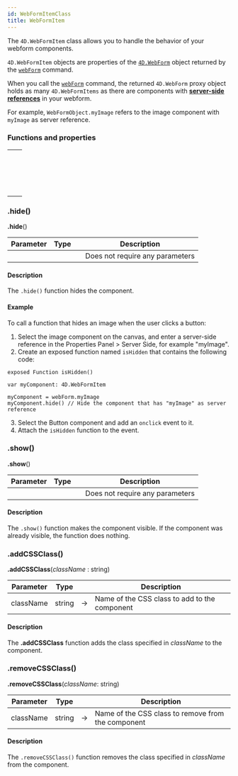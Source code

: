 ```yaml
---
id: WebFormItemClass
title: WebFormItem
---
```



The `4D.WebFormItem` class allows you to handle the behavior of your webform components.

`4D.WebFormItem` objects are properties of the [`4D.WebForm`](WebFormClass.md) object returned by the [`webForm`](WebFormClass.md#webform) command. 

When you call the [`webForm`](WebFormClass.md#webform) command, the returned `4D.WebForm` proxy object holds as many `4D.WebFormItems` as there are components with [**server-side references**](../studio/design-webforms/create-webform.md#data-access-category) in your webform.

For example, `WebFormObject.myImage` refers to the image component with `myImage` as server reference.




### Functions and properties

||
|---|
|[<!-- INCLUDE #WebFormItemClass.addCSSClass().Syntax -->](#addclass)&nbsp;&nbsp;&nbsp;&nbsp;<!-- INCLUDE #WebFormItemClass.addCSSClass().Summary -->|
|[<!-- INCLUDE #WebFormItemClass.hide().Syntax -->](#hide)&nbsp;&nbsp;&nbsp;&nbsp;<!-- INCLUDE #WebFormItemClass.hide().Summary -->|
|[<!-- INCLUDE #WebFormItemClass.removeCSSClass().Syntax -->](#removeclass)&nbsp;&nbsp;&nbsp;&nbsp;<!-- INCLUDE #WebFormItemClass.removeCSSClass().Summary -->|
|[<!-- INCLUDE #WebFormItemClass.show().Syntax -->](#show)&nbsp;&nbsp;&nbsp;&nbsp;<!-- INCLUDE #WebFormItemClass.show().Summary -->|




### .hide()

<!-- REF #WebFormItemClass.hide().Syntax -->
**.hide**()<!-- END REF -->

<!-- REF #WebFormItemClass.hide().Params -->
|Parameter|Type||Description|
|---------|--- |:---:|------|
||||Does not require any parameters|
<!-- END REF -->


#### Description

The `.hide()` function <!-- REF #WebFormItemClass.hide().Summary -->hides the component<!-- END REF -->.

#### Example

To call a function that hides an image when the user clicks a button: 

1. Select the image component on the canvas, and enter a server-side reference in the Properties Panel > Server Side, for example "myImage".
2. Create an exposed function named `isHidden` that contains the following code:

```qs 
exposed Function isHidden()

var myComponent: 4D.WebFormItem

myComponent = webForm.myImage
myComponent.hide() // Hide the component that has "myImage" as server reference 
```

3. Select the Button component and add an `onclick` event to it.
4. Attach the `isHidden` function to the event.


### .show()

<!-- REF #WebFormItemClass.show().Syntax -->
**.show**()<!-- END REF -->


<!-- REF #WebFormItemClass.show().Params -->
|Parameter|Type||Description|
|---------|--- |:---:|------|
||||Does not require any parameters|
<!-- END REF -->


#### Description

The `.show()` function <!-- REF #WebFormItemClass.show().Summary -->makes the component visible<!-- END REF -->. If the component was already visible, the function does nothing.


### .addCSSClass()

<!-- REF #WebFormItemClass.addCSSClass().Syntax -->
**.addCSSClass**(*className* : string)<!-- END REF -->

<!-- REF #WebFormItemClass.addCSSClass().Params -->
|Parameter|Type||Description|
|---------|--- |:---:|------|
|className|string|->|Name of the CSS class to add to the component|
<!-- END REF -->

#### Description

The **.addCSSClass** function <!-- REF #WebFormItemClass.addCSSClass().Summary -->adds the class specified in *className* to the component<!-- END REF -->.


### .removeCSSClass()


<!-- REF #WebFormItemClass.removeCSSClass().Syntax -->
**.removeCSSClass**(*className*: string)<!-- END REF -->

<!-- REF #WebFormItemClass.removeCSSClass().Params -->
|Parameter|Type||Description|
|---------|--- |:---:|------|
|className|string|->|Name of the CSS class to remove from the component|
<!-- END REF -->

#### Description

The `.removeCSSClass()` function <!-- REF #WebFormItemClass.removeCSSClass().Summary -->removes the class specified in *className* from the component<!-- END REF -->.

